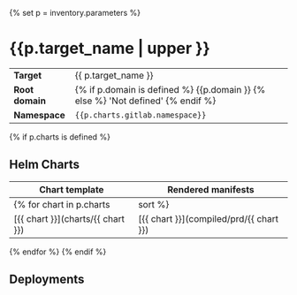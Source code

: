 {% set p = inventory.parameters %}
# {{p.target_name | upper }}

|||
| --- | --- |
| **Target** | {{ p.target_name }} |
| **Root domain**     | {% if p.domain is defined %} {{p.domain }} {% else %} 'Not defined' {% endif %} |
| **Namespace**   | `{{p.charts.gitlab.namespace}}` |

{% if p.charts is defined %}
## Helm Charts
| Chart template | Rendered manifests |
| --- | --- |
{% for chart in p.charts|sort %}
|[{{ chart }}](charts/{{ chart }})| [{{ chart }}](compiled/prd/{{ chart }})|
{% endfor %}
{% endif %}

## Deployments

